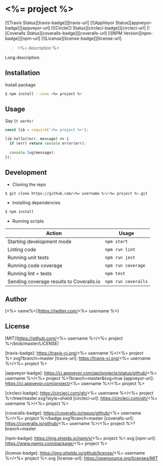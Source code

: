 # <%= project %>

[![Travis Status][travis-badge]][travis-url]
[![AppVeyor Status][appveyor-badge]][appveyor-url]
[![CircleCI Status][circleci-badge]][circleci-url]
[![Coveralls Status][coveralls-badge]][coveralls-url]
[![NPM Version][npm-badge]][npm-url]
[![License][license-badge]][license-url]

> <%= description %>

Long description.

## Installation

Install package

```bash
$ npm install --save <%= project %>
```

## Usage

Say `It works!`

```js
const lib = require('<%= project %>');

lib.hello((err, message) => {
  if (err) return console.error(err);
  
  console.log(message);
});
```

## Development

* Cloning the repo

```bash
$ git clone https://github.com/<%= username %>/<%= project %>.git
```

* Installing dependencies

```bash
$ npm install
```

* Running scripts

Action | Usage
---    | ---
Starting development mode                | `npm start`
Linting code                             | `npm run lint`
Running unit tests                       | `npm run jest`
Running code coverage                    | `npm run coverage`
Running lint + tests                     | `npm test`
Sending coverage results to Coveralls.io | `npm run coveralls`

## Author
[<%= name%>](https://twitter.com/<%= username %>)

## License
[MIT](https://github.com/<%= username %>/<%= project %>/blob/master/LICENSE)

[travis-badge]: https://travis-ci.org/<%= username %>/<%= project %>.svg?branch=master
[travis-url]: https://travis-ci.org/<%= username %>/<%= project %>

[appveyor-badge]: https://ci.appveyor.com/api/projects/status/github/<%= username %>/<%= project %>?branch=master&svg=true
[appveyor-url]: https://ci.appveyor.com/project/<%= username %>/<%= project %>

[circleci-badge]: https://circleci.com/gh/<%= username %>/<%= project %>/tree/master.svg?style=shield
[circleci-url]: https://circleci.com/gh/<%= username %>/<%= project %>

[coveralls-badge]: https://coveralls.io/repos/github/<%= username %>/<%= project %>/badge.svg?branch=master
[coveralls-url]: https://coveralls.io/github/<%= username %>/<%= project %>?branch=master

[npm-badge]: https://img.shields.io/npm/v/<%= project %>.svg
[npm-url]: https://www.npmjs.com/package/<%= project %>

[license-badge]: https://img.shields.io/github/license/<%= username %>/<%= project %>.svg
[license-url]: https://opensource.org/licenses/MIT
